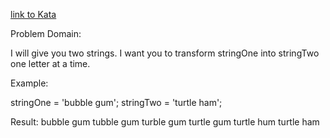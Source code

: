 
[link to Kata](https://www.codewars.com/kata/mutate-my-strings/javascript)



Problem Domain:

I will give you two strings. I want you to transform stringOne into stringTwo one letter at a time.

Example:

stringOne = 'bubble gum';
stringTwo = 'turtle ham';

Result:
bubble gum
tubble gum
turble gum
turtle gum
turtle hum
turtle ham




